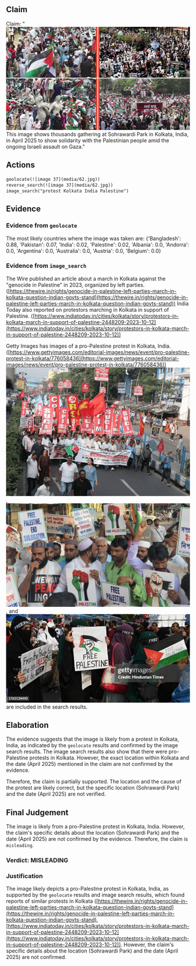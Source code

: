 ## Claim
Claim: "![image 37](media/62.jpg) This image shows thousands gathering at Sohrawardi Park in Kolkata, India, in April 2025 to show solidarity with the Palestinian people amid the ongoing Israeli assault on Gaza."

## Actions
```
geolocate(![image 37](media/62.jpg))
reverse_search(![image 37](media/62.jpg))
image_search("protest Kolkata India Palestine")
```

## Evidence
### Evidence from `geolocate`
The most likely countries where the image was taken are: {'Bangladesh': 0.88, 'Pakistan': 0.07, 'India': 0.02, 'Palestine': 0.02, 'Albania': 0.0, 'Andorra': 0.0, 'Argentina': 0.0, 'Australia': 0.0, 'Austria': 0.0, 'Belgium': 0.0}

### Evidence from `image_search`
The Wire published an article about a march in Kolkata against the "genocide in Palestine" in 2023, organized by left parties. ([https://thewire.in/rights/genocide-in-palestine-left-parties-march-in-kolkata-question-indian-govts-stand](https://thewire.in/rights/genocide-in-palestine-left-parties-march-in-kolkata-question-indian-govts-stand)) India Today also reported on protestors marching in Kolkata in support of Palestine. ([https://www.indiatoday.in/cities/kolkata/story/protestors-in-kolkata-march-in-support-of-palestine-2448209-2023-10-12](https://www.indiatoday.in/cities/kolkata/story/protestors-in-kolkata-march-in-support-of-palestine-2448209-2023-10-12))

Getty Images has images of a pro-Palestine protest in Kolkata, India. ([https://www.gettyimages.com/editorial-images/news/event/pro-palestine-protest-in-kolkata/776058436](https://www.gettyimages.com/editorial-images/news/event/pro-palestine-protest-in-kolkata/776058436)) ![image 1746](media/2025-07-20_10-48-1753008511-661517.jpg), ![image 1747](media/2025-07-20_10-48-1753008513-597249.jpg), and ![image 1748](media/2025-07-20_10-48-1753008513-979597.jpg) are included in the search results.


## Elaboration
The evidence suggests that the image is likely from a protest in Kolkata, India, as indicated by the `geolocate` results and confirmed by the image search results. The image search results also show that there were pro-Palestine protests in Kolkata. However, the exact location within Kolkata and the date (April 2025) mentioned in the claim are not confirmed by the evidence.

Therefore, the claim is partially supported. The location and the cause of the protest are likely correct, but the specific location (Sohrawardi Park) and the date (April 2025) are not verified.


## Final Judgement
The image is likely from a pro-Palestine protest in Kolkata, India. However, the claim's specific details about the location (Sohrawardi Park) and the date (April 2025) are not confirmed by the evidence. Therefore, the claim is `misleading`.

### Verdict: MISLEADING

### Justification
The image likely depicts a pro-Palestine protest in Kolkata, India, as supported by the `geolocate` results and image search results, which found reports of similar protests in Kolkata ([https://thewire.in/rights/genocide-in-palestine-left-parties-march-in-kolkata-question-indian-govts-stand](https://thewire.in/rights/genocide-in-palestine-left-parties-march-in-kolkata-question-indian-govts-stand), [https://www.indiatoday.in/cities/kolkata/story/protestors-in-kolkata-march-in-support-of-palestine-2448209-2023-10-12](https://www.indiatoday.in/cities/kolkata/story/protestors-in-kolkata-march-in-support-of-palestine-2448209-2023-10-12)). However, the claim's specific details about the location (Sohrawardi Park) and the date (April 2025) are not confirmed.

